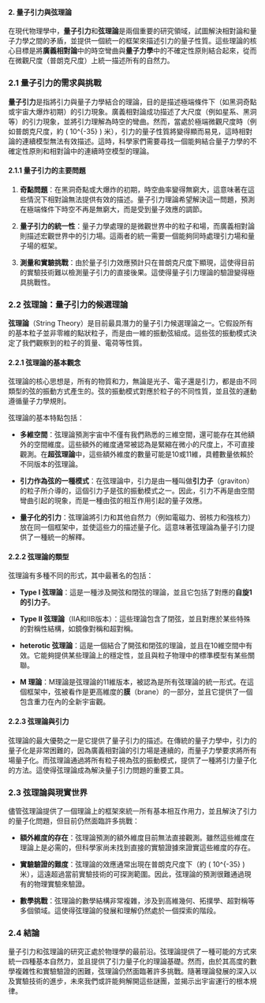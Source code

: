 #### 2. 量子引力與弦理論

在現代物理學中，**量子引力**和**弦理論**是兩個重要的研究領域，試圖解決相對論和量子力學之間的矛盾，並提供一個統一的框架來描述引力的量子性質。這些理論的核心目標是將**廣義相對論**中的時空彎曲與**量子力學**中的不確定性原則結合起來，從而在微觀尺度（普朗克尺度）上統一描述所有的自然力。

### 2.1 量子引力的需求與挑戰

**量子引力**是指將引力與量子力學結合的理論，目的是描述極端條件下（如黑洞奇點或宇宙大爆炸初期）的引力現象。廣義相對論成功描述了大尺度（例如星系、黑洞等）的引力現象，並將引力理解為時空的彎曲。然而，當處於極端微觀尺度時（例如普朗克尺度，約 \( 10^{-35} \) 米），引力的量子性質將變得顯而易見，這時相對論的連續模型無法有效描述。這時，科學家們需要尋找一個能夠結合量子力學的不確定性原則和相對論中的連續時空模型的理論。

#### 2.1.1 量子引力的主要問題

1. **奇點問題**：在黑洞奇點或大爆炸的初期，時空曲率變得無窮大，這意味著在這些情況下相對論無法提供有效的描述。量子引力理論希望解決這一問題，預測在極端條件下時空不再是無窮大，而是受到量子效應的調節。
  
2. **量子引力的統一性**：量子力學處理的是微觀世界中的粒子和場，而廣義相對論則描述宏觀世界中的引力場。這兩者的統一需要一個能夠同時處理引力場和量子場的框架。

3. **測量和實驗挑戰**：由於量子引力效應預計只在普朗克尺度下顯現，這使得目前的實驗技術難以檢測量子引力的直接後果。這使得量子引力理論的驗證變得極具挑戰性。

### 2.2 弦理論：量子引力的候選理論

**弦理論**（String Theory）是目前最具潛力的量子引力候選理論之一。它假設所有的基本粒子並非零維的點狀粒子，而是由一維的振動弦組成。這些弦的振動模式決定了我們觀察到的粒子的質量、電荷等性質。

#### 2.2.1 弦理論的基本觀念

弦理論的核心思想是，所有的物質和力，無論是光子、電子還是引力，都是由不同類型的弦的振動方式產生的。弦的振動模式對應於粒子的不同性質，並且弦的運動遵循量子力學規則。

弦理論的基本特點包括：

- **多維空間**：弦理論預測宇宙中不僅有我們熟悉的三維空間，還可能存在其他額外的空間維度。這些額外的維度通常被認為是緊縮在微小的尺度上，不可直接觀測。在**超弦理論**中，這些額外維度的數量可能是10或11維，具體數量依賴於不同版本的弦理論。

- **引力作為弦的一種模式**：在弦理論中，引力是由一種叫做**引力子**（graviton）的粒子所介導的，這個引力子是弦的振動模式之一。因此，引力不再是由空間彎曲引起的現象，而是一種由弦的相互作用引起的量子效應。

- **量子化的引力**：弦理論將引力和其他自然力（例如電磁力、弱核力和強核力）放在同一個框架中，並使這些力的描述量子化。這意味著弦理論為量子引力提供了一種統一的解釋。

#### 2.2.2 弦理論的類型

弦理論有多種不同的形式，其中最著名的包括：

- **Type I 弦理論**：這是一種涉及開弦和閉弦的理論，並且它包括了對應的**自旋1的引力子**。
  
- **Type II 弦理論**（IIA和IIB版本）：這些理論包含了閉弦，並且對應於某些特殊的對稱性結構，如鏡像對稱和超對稱。
  
- **heterotic 弦理論**：這是一個結合了開弦和閉弦的理論，並且在10維空間中有效。它能夠提供某些理論上的穩定性，並且與粒子物理中的標準模型有某些關聯。

- **M 理論**：M理論是弦理論的11維版本，被認為是所有弦理論的統一形式。在這個框架中，弦被看作是更高維度的**膜**（brane）的一部分，並且它提供了一個包含重力在內的全新宇宙觀。

#### 2.2.3 弦理論與引力

弦理論的最大優勢之一是它提供了量子引力的描述。在傳統的量子力學中，引力的量子化是非常困難的，因為廣義相對論的引力場是連續的，而量子力學要求將所有場量子化。而弦理論通過將所有粒子視為弦的振動模式，提供了一種將引力量子化的方法。這使得弦理論成為解決量子引力問題的重要工具。

### 2.3 弦理論與現實世界

儘管弦理論提供了一個理論上的框架來統一所有基本相互作用力，並且解決了引力的量子化問題，但目前仍然面臨許多挑戰：

- **額外維度的存在**：弦理論預測的額外維度目前無法直接觀測。雖然這些維度在理論上是必需的，但科學家尚未找到直接的實驗證據來證實這些維度的存在。

- **實驗驗證的難度**：弦理論的效應通常出現在普朗克尺度下（約 \( 10^{-35} \) 米），這遠超過當前實驗技術的可探測範圍。因此，弦理論的預測很難通過現有的物理實驗來驗證。

- **數學挑戰**：弦理論的數學結構非常複雜，涉及到高維幾何、拓撲學、超對稱等多個領域。這使得弦理論的發展和理解仍然處於一個探索的階段。

### 2.4 結論

量子引力和弦理論的研究正處於物理學的最前沿。弦理論提供了一種可能的方式來統一四種基本自然力，並且提供了引力量子化的理論基礎。然而，由於其高度的數學複雜性和實驗驗證的困難，弦理論仍然面臨著許多挑戰。隨著理論發展的深入以及實驗技術的進步，未來我們或許能夠解開這些謎團，並揭示出宇宙運行的根本規律。